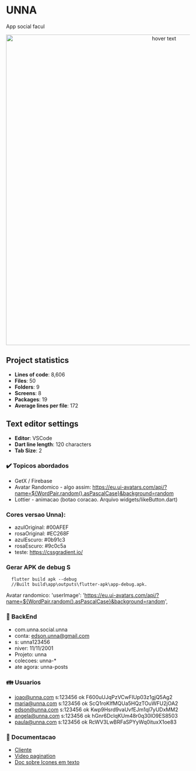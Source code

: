 # UNNA 

App social facul

<p align="center"> <img src="Capture.PNG" width="850" title="hover text"> </p>

## Project statistics

- **Lines of code**: 8,606
- **Files**: 50
- **Folders**: 9
- **Screens**: 8
- **Packages**: 19
- **Average lines per file**: 172

## Text editor settings

- **Editor**: VSCode
- **Dart line length**: 120 characters
- **Tab Size**: 2

### :heavy_check_mark: Topicos abordados  
 - GetX / Firebase
 - Avatar Randomico - algo assim: https://eu.ui-avatars.com/api/?name=${WordPair.random().asPascalCase}&background=random
 - Lottier - animacao (botao coracao. Arquivo widgets/likeButton.dart)

### Cores versao Unna): 
- azulOriginal: #00AFEF
- rosaOriginal: #EC268F
- azulEscuro: #0b91c3
- rosaEscuro: #9c0c5a
- teste: https://cssgradient.io/

### Gerar APK de debug S
```console 
  flutter build apk --debug
  //Built build\app\outputs\flutter-apk\app-debug.apk.
```
 
Avatar randomico:
 'userImage': 'https://eu.ui-avatars.com/api/?name=${WordPair.random().asPascalCase}&background=random',

### :satellite: BackEnd   
- com.unna.social.unna
- conta: edson.unna@gmail.com
- s: unna123456
- niver: 11/11/2001
- Projeto: unna
- colecoes: unna-*
- ate agora: unna-posts  

### 👪 Usuarios
- joao@unna.com  s:123456 ok F600uUJqPzVCwFIUp03z1gjQ5Ag2
- maria@unna.com s:123456 ok ScQ1roKIfMQUa5HQzTOuWFU2jOA2
- edson@unna.com s:123456 ok Kwp9Hsrd9vaUvfEJm1ql7yUDxMM2
- angela@unna.com s:123456 ok hGnr6DclqKUm48r0q30lO9ES8503
- paula@unna.com s:123456 ok RcWV3LwBRFaSPYyWq0ituxX1oe83
 
### :blue_book: Documentacao  
- [Cliente](https://www.facebook.com/Edson123juninho/) 
- [Video pagination](https://www.youtube.com/watch?v=IruuzPydPz4)
- [Doc sobre Icones em texto](https://api.flutter.dev/flutter/material/Icons-class.html#constants)
